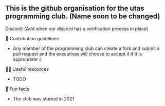 <!--

**Here are some ideas to get you started:**

🙋‍♀️ A short introduction - what is your organization all about?
🌈 Contribution guidelines - how can the community get involved?
👩‍💻 Useful resources - where can the community find your docs? Is there anything else the community should know?
🍿 Fun facts - what does your team eat for breakfast?
🧙 Remember, you can do mighty things with the power of [Markdown](https://docs.github.com/github/writing-on-github/getting-started-with-writing-and-formatting-on-github/basic-writing-and-formatting-syntax)
-->

## This is the github organisation for the utas programming club. (Name soon to be changed)

Discord: (Add when our discord has a verification process in place)

🌈 Contribution guidelines
* Any member of the programming club can create a fork and submit a pull request and the executives will choose to accept it if it is appropriate :) 

👩‍💻 Useful resources
* TODO

🍿 Fun facts
* The club was started in 2021
